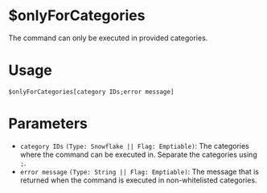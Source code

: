 # $onlyForCategories
The command can only be executed in provided categories.

# Usage
```
$onlyForCategories[category IDs;error message]
```

# Parameters 
- `category IDs` `(Type: Snowflake || Flag: Emptiable)`: The categories where the command can be executed in. Separate the categories using `;`.
- `error message` `(Type: String || Flag: Emptiable)`: The message that is returned when the command is executed in non-whitelisted categories.
